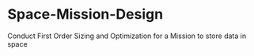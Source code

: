 # Space-Mission-Design
Conduct First Order Sizing and Optimization for a Mission to store data in space
